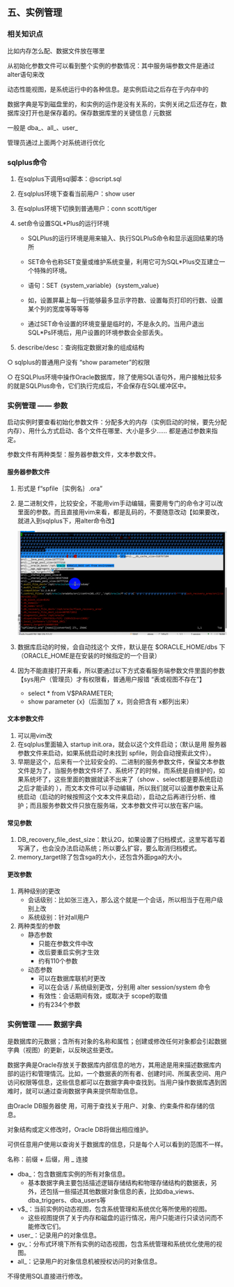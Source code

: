 ## 五、实例管理

### 相关知识点

比如内存怎么配、数据文件放在哪里

从初始化参数文件可以看到整个实例的参数情况：其中服务端参数文件是通过 alter语句来改

动态性能视图，是系统运行中的各种信息。是实例启动之后存在于内存中的

数据字典是写到磁盘里的，和实例的运作是没有关系的，实例关闭之后还存在，数据库没打开也是保存着的。保存数据库里的关键信息 / 元数据

一般是 dba_、all_、user_

管理员通过上面两个对系统进行优化

### sqlplus命令

1. 在sqlplus下调用sql脚本：@script.sql

2. 在sqlplus环境下查看当前用户：show user

3. 在sqlplus环境下切换到普通用户：conn scott/tiger

4. set命令设置SQL*Plus的运行环境

   - SQLPlus的运行环境是用来输入、执行SQLPluS命令和显示返回结果的场所

   - SET命令也称SET变量或维护系统变量，利用它可为SQL*Plus交互建立一个特殊的环境。
   - 语句：SET ｛system_variable｝ ｛system_value｝
   - 如，设置屏幕上每一行能够最多显示字符数、设置每页打印的行数、设置某个列的宽度等等等等

   - 通过SET命令设置的环境变量是临时的，不是永久的。当用户退出SQL*Ps环境后，用户设置的环境参数会全部丢失。

5. describe/desc：查询指定数据对象的组成结构


○ sqlplus的普通用户没有 “show parameter”的权限

○ 在SQLPlus环境中操作Oracle数据库，除了使用SQL语句外，用户接触比较多的就是SQLPlus命令，它们执行完成后，不会保存在SQL缓冲区中。

### 实例管理 —— 参数

启动实例时要查看初始化参数文件：分配多大的内存（实例启动的时候，要先分配内存）、用什么方式启动、各个文件在哪里、大小是多少…… 都是通过参数来指定。

参数文件有两种类型：服务器参数文件，文本参数文件。

#### 服务器参数文件

1. 形式是  f“spfile｛实例名｝.ora”

2. 是二进制文件，比较安全，不能用vim手动编辑，需要用专门的命令才可以改里面的参数。而且直接用vim来看，都是乱码的，不要随意改动【如果要改，就进入到sqlplus下，用alter命令改】

   <img src="5 实例管理.assets/image-20231228203240121.png" alt="image-20231228203240121" style="zoom: 67%;" />

3. 数据库启动的时候，会自动找这个 文件，默认是在  $ORACLE_HOME/dbs   下（ORACLE_HOME是在安装的时候指定的一个目录）

4. 因为不能直接打开来看，所以要通过以下方式查看服务端参数文件里面的参数【sys用户（管理员）才有权限看，普通用户报错 “表或视图不存在”】

   - select * from V$PARAMETER;
   - show parameter {x}（后面加了 x，则会把含有 x都列出来）

#### 文本参数文件

1. 可以用vim改
2. 在sqlplus里面输入 startup init.ora，就会以这个文件启动；（默认是用 服务器参数文件来启动，如果系统启动时未找到 spfile，则会自动搜索此文件）。
3. 早期是这个，后来有一个比较安全的、二进制的服务参数文件，保留文本参数文件是为了，当服务参数文件坏了、系统坏了的时候，而系统是自维护的，如果系统坏了，这些里面的数据就读不出来了（show 、select都是要系统启动之后才能读的  ），而文本文件可以手动编辑，所以我们就可以设置参数来让系统启动（启动的时候按照这个文本文件来启动），启动之后再进行分析、维护；而且服务参数文件只放在服务端，文本参数文件可以放在客户端。

#### 常见参数

1. DB_recovery_file_dest_size：默认2G，如果设置了归档模式，这里写着写着写满了，也会没办法启动系统；所以要么扩容，要么取消归档模式。
2. memory_target除了包含sga的大小，还包含外面pga的大小。

#### 更改参数

1. 两种级别的更改
   - 会话级别：比如张三连入，那么这个就是一个会话，所以相当于在用户级别上改
   - 系统级别：针对all用户
2. 两种类型的参数
   - 静态参数
     - 只能在参数文件中改
     - 改后要重启实例才生效
     - 约有110个参数
   - 动态参数
     - 可以在数据库联机时更改
     - 可以在会话 / 系统级别更改，分别用 alter session/system 命令
     - 有效性：会话期间有效，或取决于 scope的取值
     - 约有234个参数

### 实例管理 —— 数据字典

是数据库的元数据；含所有对象的名称和属性；创建或修改任何对象都会引起数据字典（视图）的更新，以反映这些更改。

数据字典是Oracle存放关于数据库内部信息的地方，其用途是用来描述数据库内部的运行和管理情沉。比如，一个数据表的所有者、创建时间、所属表空间、用户访问权限等信息，这些信息都可以在数据字典中查找到。当用户操作数据库遇到困难时，就可以通过查询数据字典来提供帮助信息。

由Oracle DB服务器使 用，可用于查找关于用户、对象、约束条件和存储的信息。

对象结构或定义修改时，Oracle DB将做出相应维护。

可供任意用户使用以查询关于数据库的信息，只是每个人可以看到的范围不一样。

名称：前缀 + 后缀，用 _ 连接

- dba_：包含数据库实例的所有对象信息。
  - 基本数据字典主要包括描述逻辑存储结构和物理存储结构的数据表，另外，还包括一些描述其他数据对象信息的表，比如dba_views、 dba_triggers、dba_users等
- v$_：当前实例的动态视图，包含系统管理和系统优化等所使用的视图。
  - 这些视图提供了关于内存和磁盘的运行情况，用户只能进行只读访问而不能修改它们。
- user_：记录用户的对象信息。
- gv_：分布式环境下所有实例的动态视图，包含系统管理和系统优化使用的视图。
- all_：记录用户的对象信息机被授权访问的对象信息。

不得使用SQL直接进行修改。
